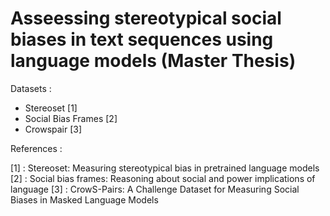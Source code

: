 # Asseessing stereotypical social biases in text sequences using language models (Master Thesis)

Datasets :
  * Stereoset [1]
  * Social Bias Frames [2]
  * Crowspair [3]
  
 
  
 

  
  
  
  
  
  
  
  
  
  
  
  
  
  
  
  
  
  
  
  References :
  
  [1] : Stereoset: Measuring stereotypical bias in pretrained language models
  [2] : Social bias frames: Reasoning about social and power implications of language
  [3] : CrowS-Pairs: A Challenge Dataset for Measuring Social Biases in Masked Language Models
